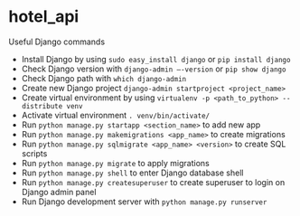 # hotel_api
Useful Django commands

* Install Django by using `sudo easy_install django` or `pip install django`
* Check Django version with `django-admin —-version` or `pip show django` 		        
* Check Django path with `which django-admin`					                         
* Create new Django project `django-admin startproject <project_name>`
* Create virtual environment by using `virtualenv -p <path_to_python> --distribute venv` 	    
* Activate virtual environment `. venv/bin/activate/`				                       
* Run `python manage.py startapp <section_name>` to add new app
* Run `python manage.py makemigrations <app_name>` to create migrations
* Run `python manage.py sqlmigrate <app_name> <version>` to create SQL scripts
* Run `python manage.py migrate` to apply migrations
* Run `python manage.py shell` to enter Django database shell
* Run `python manage.py createsuperuser` to create superuser to login on Django admin panel
* Run Django development server with `python manage.py runserver`
